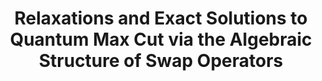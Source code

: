---
title: "Relaxations and Exact Solutions to Quantum Max Cut via the Algebraic Structure of Swap Operators"
collection: preprints
permalink: /preprints/2023-01 01-Relaxations-and-Exact-Solutions-to-Quantum-Max-Cut-via-the-Algebraic-Structure-of-Swap-Operators
authors: 'Adam Watts, Anirban Chowdhury, Aidan Epperly, J. William Helton, Igor Klep, '
year: 2023
venue: 'arXiv'
details: '2307.15661 [quant-ph]'
paperurl: 'https://arxiv.org/abs/2307.15661'
citation: 'Adam Watts, Anirban Chowdhury, Aidan Epperly, J. William Helton, Igor Klep,  arXiv 2307.15661 (2023).'
---